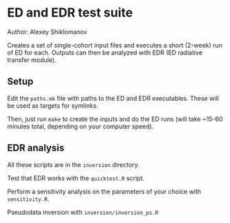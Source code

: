 # ED and EDR test suite

Author: Alexey Shiklomanov

Creates a set of single-cohort input files and executes a short (2-week) run of ED for each. 
Outputs can then be analyzed with EDR (ED radiative transfer module).

## Setup

Edit the `paths.mk` file with paths to the ED and EDR executables.
These will be used as targets for symlinks.

Then, just run `make` to create the inputs and do the ED runs (will take ~15-60 minutes total, depending on your computer speed).

## EDR analysis

All these scripts are in the `inversion` directory.

Test that EDR works with the `quicktest.R` script.

Perform a sensitivity analysis on the parameters of your choice with `sensitivity.R`.

Pseudodata inversion with `inversion/inversion_ps.R`
